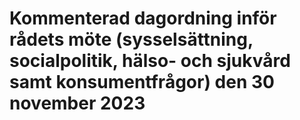 # Kommenterad dagordning inför rådets möte (sysselsättning, socialpolitik, hälso- och sjukvård samt konsumentfrågor) den 30 november 2023


